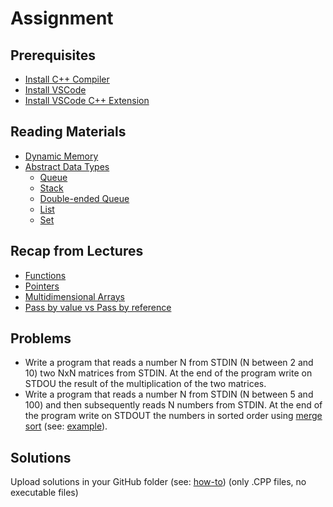 # Assignment

## Prerequisites
- [Install C++ Compiler](https://code.visualstudio.com/docs/languages/cpp#_install-a-compiler)
- [Install VSCode](https://code.visualstudio.com/download)
- [Install VSCode C++ Extension](https://code.visualstudio.com/docs/languages/cpp#_install-the-extension)

## Reading Materials
- [Dynamic Memory](https://www.cplusplus.com/doc/tutorial/dynamic/)
- [Abstract Data Types](https://en.wikipedia.org/wiki/Abstract_data_type)
  - [Queue](https://en.wikipedia.org/wiki/Queue_(abstract_data_type))
  - [Stack](https://en.wikipedia.org/wiki/Stack_(abstract_data_type))
  - [Double-ended Queue](https://en.wikipedia.org/wiki/Double-ended_queue)
  - [List](https://en.wikipedia.org/wiki/List_(abstract_data_type))
  - [Set](https://en.wikipedia.org/wiki/Set_(abstract_data_type))

## Recap from Lectures
- [Functions](https://www.cplusplus.com/doc/tutorial/functions/)
- [Pointers](https://www.cplusplus.com/doc/tutorial/pointers/)
- [Multidimensional Arrays](https://www.cplusplus.com/doc/tutorial/arrays/#multidimensional)
- [Pass by value vs Pass by reference](https://www.cplusplus.com/doc/tutorial/functions/#reference)

## Problems

- Write a program that reads a number N from STDIN (N between 2 and 10) two NxN matrices from STDIN. At the end of the program write on STDOU the result of the multiplication of the two matrices.  
- Write a program that reads a number N from STDIN (N between 5 and 100) and then subsequently reads N numbers from STDIN. At the end of the program write on STDOUT the numbers in sorted order using [merge sort](https://en.wikipedia.org/wiki/Merge_sort) (see: [example](https://github.com/triffon/ip-2021-22/blob/master/exercises/7/Week-7/Examples/MergeSortExample.cpp)).


## Solutions
Upload solutions in your GitHub folder (see: [how-to](https://www.atlassian.com/git/tutorials/saving-changes/git-commit)) (only .CPP files, no executable files)
